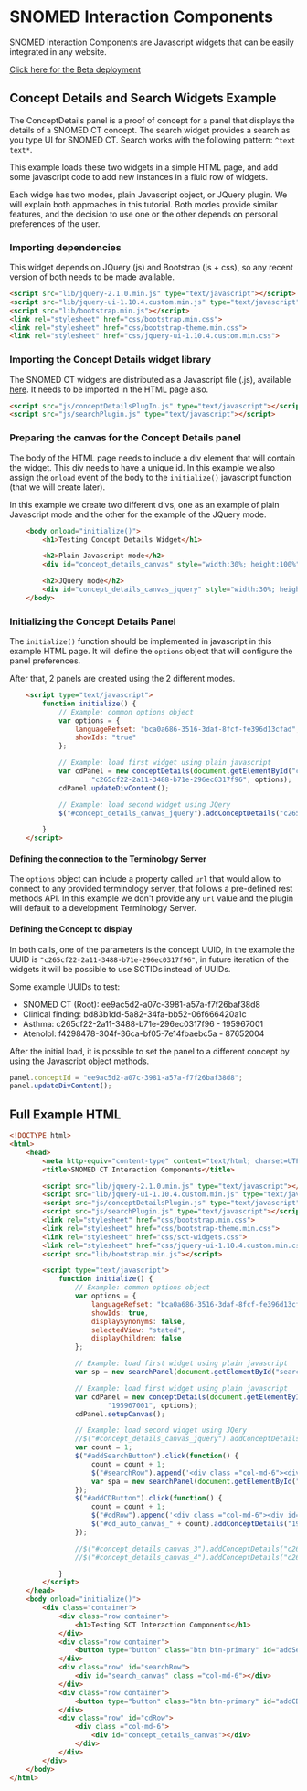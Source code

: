# SNOMED Interaction Components

SNOMED Interaction Components are Javascript widgets that can be easily integrated in any website.

[Click here for the Beta deployment](http://browser.ihtsdotools.org/)

## Concept Details and Search Widgets Example 

The ConceptDetails panel is a proof of concept for a panel that displays the details of a SNOMED CT concept. The search widget provides a search as you type UI for SNOMED CT. Search works with the following pattern: `^text text*`.

This example loads these two widgets in a simple HTML page, and add some javascript code to add new instances in a fluid row of widgets.

Each widge has two modes, plain Javascript object, or JQuery plugin. We will explain both approaches in this tutorial. Both modes provide similar features, and the decision to use one or the other depends on personal preferences of the user.

### Importing dependencies

This widget depends on JQuery (js) and Bootstrap (js + css), so any recent version of both needs to be made available.

```HTML
<script src="lib/jquery-2.1.0.min.js" type="text/javascript"></script>
<script src="lib/jquery-ui-1.10.4.custom.min.js" type="text/javascript"></script>
<script src="lib/bootstrap.min.js"></script>
<link rel="stylesheet" href="css/bootstrap.min.css">
<link rel="stylesheet" href="css/bootstrap-theme.min.css">
<link rel="stylesheet" href="css/jquery-ui-1.10.4.custom.min.css">
```

### Importing the Concept Details widget library

The SNOMED CT widgets are distributed as a Javascript file (.js), available [here](https://github.com/termMed/snomed-interaction-components/raw/master/js). It needs to be imported in the HTML page also.

```HTML
<script src="js/conceptDetailsPlugIn.js" type="text/javascript"></script>
<script src="js/searchPlugin.js" type="text/javascript"></script>
```

### Preparing the canvas for the Concept Details panel

The body of the HTML page needs to include a div element that will contain the widget. This div needs to have a unique id. In this example we also assign the `onload` event of the body to the `initialize()` javascript function (that we will create later).

In this example we create two different divs, one as an example of plain Javascript mode and the other for the example of the JQuery mode.

```HTML
    <body onload="initialize()">
        <h1>Testing Concept Details Widget</h1>

        <h2>Plain Javascript mode</h2>
        <div id="concept_details_canvas" style="width:30%; height:100%"></div>

        <h2>JQuery mode</h2>
        <div id="concept_details_canvas_jquery" style="width:30%; height:100%"></div>
    </body>
```

### Initializing the Concept Details Panel

The `initialize()` function should be implemented in javascript in this example HTML page. It will define the `options` object that will configure the panel preferences.

After that, 2 panels are created using the 2 different modes.

```HTML
    <script type="text/javascript">
        function initialize() {
            // Example: common options object
            var options = {
                languageRefset: "bca0a686-3516-3daf-8fcf-fe396d13cfad",
                showIds: "true"
            };

            // Example: load first widget using plain javascript
            var cdPanel = new conceptDetails(document.getElementById("concept_details_canvas"),
                    "c265cf22-2a11-3488-b71e-296ec0317f96", options);
            cdPanel.updateDivContent();

            // Example: load second widget using JQery
            $("#concept_details_canvas_jquery").addConceptDetails("c265cf22-2a11-3488-b71e-296ec0317f96", options);

        }
    </script>
```

#### Defining the connection to the Terminology Server

The `options` object can include a property called `url` that would allow to connect to any provided terminology server, that follows a pre-defined rest methods API. In this example we don't provide any `url` value and the plugin will default to a development Terminology Server.

#### Defining the Concept to display

In both calls, one of the parameters is the concept UUID, in the example the UUID is `"c265cf22-2a11-3488-b71e-296ec0317f96"`, in future iteration of the widgets it will be possible to use SCTIDs instead of UUIDs.

Some example UUIDs to test:

* SNOMED CT (Root): ee9ac5d2-a07c-3981-a57a-f7f26baf38d8
* Clinical finding: bd83b1dd-5a82-34fa-bb52-06f666420a1c
* Asthma: c265cf22-2a11-3488-b71e-296ec0317f96 - 195967001
* Atenolol: f4298478-304f-36ca-bf05-7e14fbaebc5a - 87652004

After the initial load, it is possible to set the panel to a different concept by using the Javascript object methods.

```JavaScript
panel.conceptId = "ee9ac5d2-a07c-3981-a57a-f7f26baf38d8";
panel.updateDivContent();
```

## Full Example HTML
```HTML
<!DOCTYPE html>
<html>
    <head>
        <meta http-equiv="content-type" content="text/html; charset=UTF-8">
        <title>SNOMED CT Interaction Components</title>

        <script src="lib/jquery-2.1.0.min.js" type="text/javascript"></script>
        <script src="lib/jquery-ui-1.10.4.custom.min.js" type="text/javascript"></script>
        <script src="js/conceptDetailsPlugin.js" type="text/javascript"></script>
        <script src="js/searchPlugin.js" type="text/javascript"></script>
        <link rel="stylesheet" href="css/bootstrap.min.css">
        <link rel="stylesheet" href="css/bootstrap-theme.min.css">
        <link rel="stylesheet" href="css/sct-widgets.css">
        <link rel="stylesheet" href="css/jquery-ui-1.10.4.custom.min.css">
        <script src="lib/bootstrap.min.js"></script>

        <script type="text/javascript">
            function initialize() {
                // Example: common options object
                var options = {
                    languageRefset: "bca0a686-3516-3daf-8fcf-fe396d13cfad",
                    showIds: true,
                    displaySynonyms: false,
                    selectedView: "stated",
                    displayChildren: false
                };

                // Example: load first widget using plain javascript
                var sp = new searchPanel(document.getElementById("search_canvas"), options);

                // Example: load first widget using plain javascript
                var cdPanel = new conceptDetails(document.getElementById("concept_details_canvas"),
                        "195967001", options);
                cdPanel.setupCanvas();

                // Example: load second widget using JQery
                //$("#concept_details_canvas_jquery").addConceptDetails("c265cf22-2a11-3488-b71e-296ec0317f96", options);
                var count = 1;
                $("#addSearchButton").click(function() {
                    count = count + 1;
                    $("#searchRow").append('<div class ="col-md-6"><div id="search_auto_canvas_' + count + '"></div></div>');
                    var spa = new searchPanel(document.getElementById("search_auto_canvas_" + count), options);
                });
                $("#addCDButton").click(function() {
                    count = count + 1;
                    $("#cdRow").append('<div class ="col-md-6"><div id="cd_auto_canvas_' + count + '"></div></div>');
                    $("#cd_auto_canvas_" + count).addConceptDetails("195967001", options);
                });

                //$("#concept_details_canvas_3").addConceptDetails("c265cf22-2a11-3488-b71e-296ec0317f96", options);
                //$("#concept_details_canvas_4").addConceptDetails("c265cf22-2a11-3488-b71e-296ec0317f96", options);

            }
        </script>
    </head>
    <body onload="initialize()">
        <div class="container">
            <div class="row container">
                <h1>Testing SCT Interaction Components</h1>
            </div>
            <div class="row container">
                <button type="button" class="btn btn-primary" id="addSearchButton">Add Search</button>
            </div>
            <div class="row" id="searchRow">
                <div id="search_canvas" class ="col-md-6"></div>
            </div>
            <div class="row container">
                <button type="button" class="btn btn-primary" id="addCDButton">Add Concept Details</button>
            </div>
            <div class="row" id="cdRow">
                <div class ="col-md-6">
                    <div id="concept_details_canvas"></div>
                </div>
            </div>
        </div>
    </body>
</html>
```
